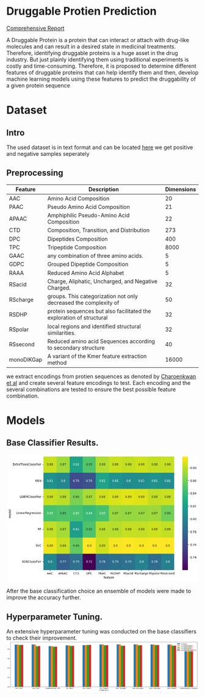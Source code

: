 # Druggable Protien Prediction 

[Comprehensive Report](docs/Prediction_of_Durggable_Proteins_Report.pdf)

A Druggable Protein is a protein that can interact or attach with drug-like molecules and can result in
a desired state in medicinal treatments. Therefore, identifying druggable proteins is a huge asset in the
drug industry. But just plainly identifying them using traditional experiments is costly and
time-consuming. Therefore, it is proposed to determine different features of druggable proteins that
can help identify them and then, develop machine learning models using these features to predict the
druggability of a given protein sequence

# Dataset 
## Intro

The used dataset is in text format and can be located [here](dataset) we get positive and negative samples seperately

## Preprocessing

| Feature    | Description                                                          | Dimensions |
|------------|----------------------------------------------------------------------|------------|
| AAC        | Amino Acid Composition                                               | 20         |
| PAAC       | Pseudo Amino Acid Composition                                        | 21         |
| APAAC      | Amphiphilic Pseudo-Amino Acid Composition                            | 22         |
| CTD        | Composition, Transition, and Distribution                            | 273        |
| DPC        | Dipeptides Composition                                               | 400        |
| TPC        | Tripeptide Composition                                               | 8000       |
| GAAC       | any combination of three amino acids.                                | 5          |
| GDPC       | Grouped Dipeptide Composition                                        | 5          |
| RAAA       | Reduced Amino Acid Alphabet                                          | 5          |
| RSacid     | Charge, Aliphatic, Uncharged, and Negative Charged.                  | 32         |
| RScharge   | groups. This categorization not only decreased the complexity of     | 50         |
| RSDHP      | protein sequences but also facilitated the exploration of structural | 32         |
| RSpolar    | local regions and identified structural similarities.                | 32         |
| RSsecond   | Reduced amino acid Sequences according to secondary structure        | 40         |
| monoDiKGap | A variant of the Kmer feature extraction method                      | 16000      |

we extract encodings from protien sequences as denoted by [Charoenkwan et al](https://www.sciencedirect.com/science/article/pii/S2589004222011555) and create several feature encodings to test.
Each encoding and the several combinations are tested to ensure the best possible feature combination. 

# Models
## Base Classifier Results.
![base_clf_res](docs/images/base_clf_results.png)

After the base classification choice an ensemble of models were made to improve the accuracy further.

## Hyperparameter Tuning.

An extensive hyperparameter tuning was conducted on the base classifiers to check their improvement.
![hyperparameters](docs/images/hyperparaeters.png)
